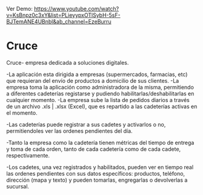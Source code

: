 Ver Demo: https://www.youtube.com/watch?v=KsBnpz0c3xY&list=PLieyypxOTlSybH-5sF-BJTemANE4UBnbl&ab_channel=EzeBurru

# Cruce

Cruce- empresa dedicada a soluciones digitales.


-La aplicación esta dirigida a empresas (supermercados, farmacias, etc) que requieran del envío de productos a domicilio de sus clientes.
-La empresa toma la aplicación como administradora de la misma, permitiendo a diferentes cadeterías registarse y pudiendo habilitarlas/deshabilitarlas en cualquier momento.
-La empresa sube la lista de pedidos diarios a través de un archivo .xls | .xlsx (Excel), que es repartido a las cadeterías activas en el momento.

-Las cadeterías puede registrar a sus cadetes y activarlos o no, permitiendoles ver las ordenes pendientes del día.

-Tanto la empresa como la cadetería tienen métricas del tiempo de entrega y toma de cada orden, tanto de cada cadetería como de cada cadete, respectivamente.

-Los cadetes, una vez registrados y habilitados, pueden ver en tiempo real las ordenes pendientes con sus datos específicos: productos, teléfono, dirección (mapa y texto) y pueden tomarlas, engregarlas o devolverlas a sucursal.



